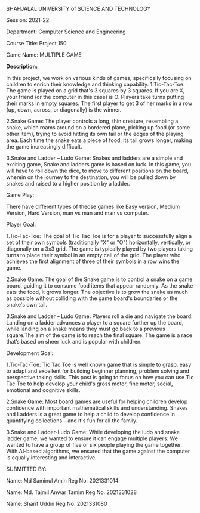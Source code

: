 SHAHJALAL UNIVERSITY of SCIENCE AND TECHNOLOGY

Session: 2021-22

Department: Computer Science and Engineering

Course Title: Project 150.

Game Name: MULTIPLE GAME

<b> Description: </b>

In this project, we work on various kinds of games, specifically focusing on children to enrich their knowledge and thinking capability. 
1.Tic-Tac-Toe:
The game is played on a grid that's 3 squares by 3 squares. If you are X, your friend (or the computer in this case) is O. Players take turns putting their marks in empty squares. The first player to get 3 of her marks in a row (up, down, across, or diagonally) is the winner.

2.Snake Game:
The player controls a long, thin creature, resembling a snake, which roams around on a bordered plane, picking up food (or some other item), trying to avoid hitting its own tail or the edges of the playing area. Each time the snake eats a piece of food, its tail grows longer, making the game increasingly difficult.

3.Snake and Ladder – Ludo Game: 
Snakes and ladders are a simple and exciting game, Snake and ladders game is based on luck. In this game, you will have to roll down the dice, to move to different positions on the board, wherein on the journey to the destination, you will be pulled down by snakes and raised to a higher position by a ladder.

Game Play:

There have different types of theose games like Easy version, Medium Version, Hard Version, man vs man and man vs computer.


Player Goal:


1.Tic-Tac-Toe:
The goal of Tic Tac Toe is for a player to successfully align a set of their own symbols (traditionally "X" or "O") horizontally, vertically, or diagonally on a 3x3 grid. The game is typically played by two players taking turns to place their symbol in an empty cell of the grid. The player who achieves the first alignment of three of their symbols in a row wins the game.

2.Snake Game:
The goal of the Snake game is to control a snake on a game board, guiding it to consume food items that appear randomly. As the snake eats the food, it grows longer. The objective is to grow the snake as much as possible without colliding with the game board's boundaries or the snake's own tail.

3.Snake and Ladder – Ludo Game:
Players roll a die and navigate the board. Landing on a ladder advances a player to a square further up the board, while landing on a snake means they must go back to a previous square.The aim of the game is to reach the final square. The game is a race that’s based on sheer luck and is popular with children.


Development Goal:

1.Tic-Tac-Toe:
Tic Tac Toe is well known game that is simple to grasp, easy to adapt and excellent for building beginner planning, problem solving and perspective taking skills. This post is going to focus on how you can use Tic Tac Toe to help develop your child's gross motor, fine motor, social, emotional and cognitive skills.

2.Snake Game:
Most board games are useful for helping children develop confidence with important mathematical skills and understanding. Snakes and Ladders is a great game to help a child to develop confidence in quantifying collections – and it's fun for all the family.

3.Snake and Ladder-Ludo Game:
While developing the ludo and snake ladder game, we wanted to ensure it can engage multiple players. We wanted to have a group of five or six people playing the game together. With AI-based algorithms, we ensured that the game against the computer is equally interesting and interactive.

SUBMITTED BY:

Name: Md Saminul Amin
Reg No. 2021331014

Name: Md. Tajmil Anwar Tamim
Reg No. 2021331028	

Name: Sharif Uddin
Reg No. 2021331080
	
